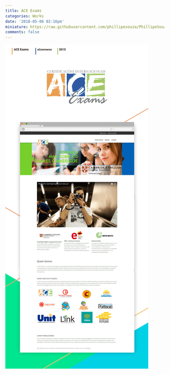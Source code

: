 ```yaml
---
title: ACE Exams
categories: Works
date: '2018-05-06 02:16pm'
miniature: https://raw.githubusercontent.com/phillipesouza/PhillipeSouza/master/images/exams-cover.jpg
comments: false
---
```

![ACE Exams - eCommerce](https://raw.githubusercontent.com/phillipesouza/PhillipeSouza/master/images/aceexams-case.jpg)
